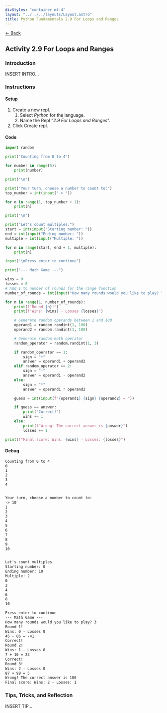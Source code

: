 ```yaml
---
divStyles: "container mt-4"
layout: "../../../layouts/Layout.astro"
title: Python Fundamentals 2.9 For Loops and Ranges
---
```


[← Back](/python-fundamentals/)

## Activity 2.9 For Loops and Ranges

### Introduction

INSERT INTRO...

### Instructions

#### Setup

1. Create a new repl.
   1. Select _Python_ for the language.
   2. Name the Repl "_2.9 For Loops and Ranges_".
2. Click Create repl.

#### Code

```python
import random

print("Counting from 0 to 4")

for number in range(5):
    print(number)

print("\n")

print("Your turn, choose a number to count to:")
top_number = int(input("-> "))

for n in range(1, top_number + 1):
    print(n)

print("\n")

print("Let's count multiples.")
start = int(input("Starting number: "))
end = int(input("Ending number: "))
multiple = int(input("Multiple: "))

for n in range(start, end + 1, multiple):
    print(n)

input("\nPress enter to continue")

print("--- Math Game ---")

wins = 0
losses = 0
# Add 1 to number of rounds for the range function
number_of_rounds = int(input("How many rounds would you like to play? ")) + 1

for n in range(1, number_of_rounds):
    print(f"Round {n}!")
    print(f"Wins: {wins} - Losses {losses}")

    # Generate random operands between 1 and 100
    operand1 = random.randint(1, 100)
    operand2 = random.randint(1, 100)

    # Generate random math operator
    random_operator = random.randint(1, 3)

    if random_operator == 1:
        sign = "+"
        answer = operand1 + operand2
    elif random_operator == 2:
        sign = "-"
        answer = operand1 - operand2
    else:
        sign = "*"
        answer = operand1 * operand2

    guess = int(input(f"{operand1} {sign} {operand2} = "))

    if guess == answer:
        print("Correct!")
        wins += 1
    else:
        print(f"Wrong! The correct answer is {answer}")
        losses += 1

print(f"Final score: Wins: {wins} - Losses: {losses}")
```

#### Debug

```txt
Counting from 0 to 4
0
1
2
3
4


Your turn, choose a number to count to:
-> 10
1
2
3
4
5
6
7
8
9
10


Let's count multiples.
Starting number: 0
Ending number: 10
Multiple: 2
0
2
4
6
8
10

Press enter to continue
--- Math Game ---
How many rounds would you like to play? 3
Round 1!
Wins: 0 - Losses 0
45 - 86 = -41
Correct!
Round 2!
Wins: 1 - Losses 0
7 + 16 = 23
Correct!
Round 3!
Wins: 2 - Losses 0
87 + 99 = 5
Wrong! The correct answer is 186
Final score: Wins: 2 - Losses: 1
```

### Tips, Tricks, and Reflection

INSERT TIP...
